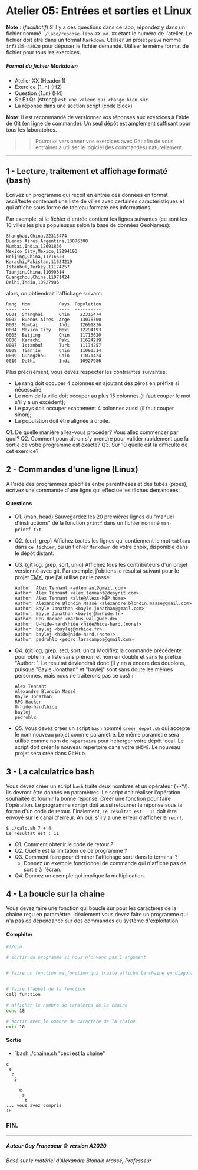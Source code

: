 # Atelier 05: Entrées et sorties et Linux

**Note** : (_facultatif_) S'il y a des questions dans ce labo, répondez y dans un fichier nommé
`./labo/reponse-labo-XX.md`. `XX` étant le numéro de l'atelier. Le fichier doit être dans un format `Markdown`. 
Utiliser un projet `privé` nommé `inf3135-a2020` pour déposer le fichier demandé.
Utiliser le même format de fichier pour tous les exercices.

##### Format du fichier Markdown
 + Atelier XX (Header 1)
 + Exercice {1..n} (H2)
 + Question {1..n} (H4)
 + S`2`.E`3`.Q`1` (strong) `est une valeur qui change bien sûr`
 + La réponse dans une section script (code block)

**Note**: Il est recommandé de versionner vos réponses aux exercices à l'aide
de Git (en ligne de commande). Un seul dépôt est amplement suffisant pour tous les laboratoires.

 > > Pourquoi versionner vos exercices avec Git: afin de
vous entraîner à utiliser le logiciel (les commandes) naturellement.
----

## 1 - Lecture, traitement et affichage formaté (bash)

Écrivez un programme qui reçoit en entrée des données en format ascii/texte
contenant une liste de villes avec certaines caractéristiques et qui affiche
sous forme de tableau formaté ces informations.

Par exemple, si le fichier d'entrée contient les lignes suivantes (ce sont
les 10 villes les plus populeuses selon la base de données GeoNames):

```
Shanghai,China,22315474
Buenos Aires,Argentina,13076300
Mumbai,India,12691836
Mexico City,Mexico,12294193
Beijing,China,11716620
Karachi,Pakistan,11624219
Istanbul,Turkey,11174257
Tianjin,China,11090314
Guangzhou,China,11071424
Delhi,India,10927986
```

alors, on obtiendrait l'affichage suivant:

```
Rang  Nom           Pays  Population
----  ---           ----  ----------
0001  Shanghai      Chin    22315474
0002  Buenos Aires  Arge    13076300
0003  Mumbai        Indi    12691836
0004  Mexico City   Mexi    12294193
0005  Beijing       Chin    11716620
0006  Karachi       Paki    11624219
0007  Istanbul      Turk    11174257
0008  Tianjin       Chin    11090314
0009  Guangzhou     Chin    11071424
0010  Delhi         Indi    10927986
```

Plus précisément, vous devez respecter les contraintes suivantes:

- Le rang doit occuper 4 colonnes en ajoutant des zéros en préfixe si nécessaire;
- Le nom de la ville doit occuper au plus 15 colonnes (il faut couper le mot s'il y a un excédent);
- Le pays doit occuper exactement 4 colonnes aussi (il faut couper sinon);
- La population doit être alignée à droite.

Q1. De quelle manière allez-vous procéder? Vous allez commencer par quoi?
Q2. Comment pourrait-on s'y prendre pour valider rapidement que la sortie de votre programme est exacte?
Q3. Sur 10 quelle est la difficulté de cet exercice?

## 2 - Commandes d'une ligne (Linux)

À l'aide des programmes spécifiés entre parenthèses et des tubes (pipes),
écrivez une commande d'une ligne qui effectue les tâches demandées:

#### Questions
+ Q1. (man, head) Sauvegardez les 20 premières lignes du "manuel d'instructions"
   de la fonction `printf` dans un fichier nommé `man-printf.txt`.
   
+ Q2. (curl, grep) Affichez toutes les lignes qui contiennent le mot `tableau` dans
   `ce fichier`, ou un fichier `Markdown` de votre choix, disponible dans le dépôt distant.
   
+ Q3. (git log, grep, sort, uniq) Affichez tous les contributeurs d'un projet
   versionné avec git. Par exemple, j'obtiens le résultat suivant pour le
   projet [TMX](https://github.com/baylej/tmx), que j'ai utilisé par le passé:

    ```
    Author: Alex Tennant <adtennant@gmail.com>
    Author: Alex Tennant <alex.tennant@desynit.com>
    Author: Alex Tennant <alte@Alexs-MBP.home>
    Author: Alexandre Blondin Massé <alexandre.blondin.masse@gmail.com>
    Author: Bayle Jonathan <bayle.jonathan@gmail.com>
    Author: Bayle Jonathan <baylej@mrhide.fr>
    Author: RPG Hacker <markus_wall@web.de>
    Author: U-hide-hard\hide <hide@hide-hard.(none)>
    Author: baylej <baylej@mrhide.fr>
    Author: baylej <hide@hide-hard.(none)>
    Author: pedrohlc <pedro.laracampos@gmail.com>
    ```

+ Q4. (git log, grep, sed, sort, uniq) Modifiez la commande précédente pour
   obtenir la liste sans prénom et nom en double et sans le préfixe "Author:
   ". Le résultat deviendrait donc (il y en a encore des doublons, puisque
   "Bayle Jonathan" et "baylej" sont sans doute les mêmes personnes, mais
   nous ne traiterons pas ce cas) :

    ```
    Alex Tennant
    Alexandre Blondin Massé
    Bayle Jonathan
    RPG Hacker
    U-hide-hard\hide
    baylej
    pedrohlc
    ```
 
+ Q5. Vous devez créer un script `bash` nommé `creer_depot.sh` qui accepte le nom nouveau 
  projet comme paramètre.  Le même paramètre sera utilisé comme nom de `répertoire` pour héberger
  votre dépôt local.  Le script doit créer le nouveau répertoire  dans votre `$HOME`.
  Le nouveau projet sera créé dans GitHub.
  
## 3 - La calculatrice bash

Vous devez créer un script `bash` traite deux nombres et un opérateur (+-*/). Ils devront être donnés en paramètres.
Le script doit réaliser l'opération souhaitée et fournir la bonne réponse.  Créer une fonction pour faire l'opération.
Le programme `script` doit aussi retourner la réponse sous la forme d'un code de retour.  Finalement, `Le résultat est : 11` 
doit être envoyé sur le canal d'erreur. Ah oui, s'il y a une erreur d’afficher `Erreur!`.

```
$ ./calc.sh 7 + 4 
Le résultat est : 11
```
 + Q1. Comment obtenir le code de retour ?
 + Q2. Quelle est la limitation de ce programme ?
 + Q3. Comment faire pour éliminer l'affichage sorti dans le terminal ? 
    - Donnez un exemple fonctionnel de commande qui n'affiche pas de sortie à l'écran.
 + Q4. Donnez un exemple qui implique la multiplication.

## 4 - La boucle sur la chaine

Vous devez faire une fonction qui boucle sur pour les caractères de la chaine reçu en paramèttre.
Idéalement vous devez faire un programme qui n'a pas de dépendance sur des commandes du système d'exploitation.

#### Compléter
```bash
#!/bin

# sortir du programme si nous n'onvons pas 1 argument


# faire un fonction ma_fonction qui traite affiche la chaine en diagonale


# faire l'appel de la fonction
call function

# afficher le nombre de caratères de la chaine
echo 18

# sortir avec le nombre de caractere de la chaine
exit 18
```

#### Sortie

+ `bash ./chaine.sh "ceci est la chaine"


```
c
 e
  c
   i
    
     e
      s
       t
... vous avez compris
18
````

### FIN.
---
##### Auteur Guy Francoeur :copyright: version A2020 
###### Basé sur le matériel d'Alexandre Blondin Massé, Professeur
